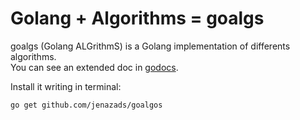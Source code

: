 # Golang + Algorithms = goalgs

goalgs (Golang ALGrithmS) is a Golang implementation of differents algorithms.  
You can see an extended doc in [godocs](https://godoc.org/github.com/jenazads/goalgos).

Install it writing in terminal:

    go get github.com/jenazads/goalgos

